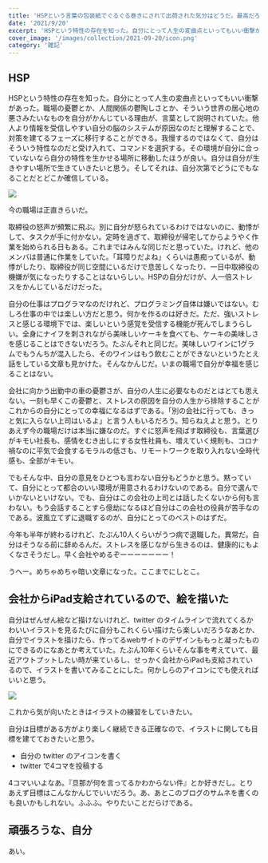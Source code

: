 ```yaml
---
title: 'HSPという言葉の包装紙でぐるぐる巻きにされて出荷された気分はどうだ。最高だろうが'
date: '2021/9/20'
excerpt: 'HSPという特性の存在を知った。自分にとって人生の変曲点といってもいい衝撃があった。職場の憂鬱とか、人間関係の鬱陶しさとか、'
cover_image: '/images/collection/2021-09-20/icon.png'
category: '雑記'
---
```


## HSP
HSPという特性の存在を知った。自分にとって人生の変曲点といってもいい衝撃があった。職場の憂鬱とか、人間関係の鬱陶しさとか、そういう世界の居心地の悪さみたいなものを自分がかんじている理由が、言葉として説明されていた。他人より情報を受信しやすい自分の脳のシステムが原因なのだと理解することで、対策を建てるフェーズに移行することができる。我慢するのではなくて、自分はそういう特性なのだと受け入れて、コマンドを選択する。その環境が自分に合っていないなら自分の特性を生かせる場所に移動したほうが良い。自分は自分が生きやすい場所で生きていきたいと思う。そしてそれは、自分次第でどうにでもなることだとどこか確信している。

<div class="postImgWrapper">
  <a href="https://www.amazon.co.jp/%E3%80%8C%E6%B0%97%E3%81%8C%E3%81%A4%E3%81%8D%E3%81%99%E3%81%8E%E3%81%A6%E7%96%B2%E3%82%8C%E3%82%8B%E3%80%8D%E3%81%8C%E9%A9%9A%E3%81%8F%E3%81%BB%E3%81%A9%E3%81%AA%E3%81%8F%E3%81%AA%E3%82%8B-%E3%80%8C%E7%B9%8A%E7%B4%B0%E3%81%95%E3%82%93%E3%80%8D%E3%81%AE%E6%9C%AC-%E6%AD%A6%E7%94%B0%E5%8F%8B%E7%B4%80-ebook/dp/B07FMS1PN4?__mk_ja_JP=%E3%82%AB%E3%82%BF%E3%82%AB%E3%83%8A&dchild=1&keywords=%E7%B9%8A%E7%B4%B0%E3%81%95%E3%82%93&qid=1632126548&sr=8-1&linkCode=li3&tag=aron7188-22&linkId=1937b99250a50fbc03227617f4eefe1b&language=ja_JP&ref_=as_li_ss_il" target="_blank"><img border="0" src="//ws-fe.amazon-adsystem.com/widgets/q?_encoding=UTF8&ASIN=B07FMS1PN4&Format=_SL250_&ID=AsinImage&MarketPlace=JP&ServiceVersion=20070822&WS=1&tag=aron7188-22&language=ja_JP" ></a><img src="https://ir-jp.amazon-adsystem.com/e/ir?t=aron7188-22&language=ja_JP&l=li3&o=9&a=B07FMS1PN4" width="1" height="1" border="0" alt="" style="border:none !important; margin:0px !important;" />
</div>

今の職場は正直きらいだ。

取締役の怒声が頻繁に飛ぶ。別に自分が怒られているわけではないのに、動悸がして、タスクが手に付かない。定時を過ぎて、取締役が帰宅してからようやく作業を始められる日もある。これまではみんな同じだと思っていた。けれど、他のメンバは普通に作業をしていた。「耳障りだよね」くらいは愚痴っているが、動悸がしたり、取締役が同じ空間にいるだけで息苦しくなったり、一日中取締役の機嫌が気になったりすることはないらしい。HSPの自分だけが、人一倍ストレスをかんじているだけだった。

自分の仕事はプログラマなのだけれど、プログラミング自体は嫌いではない。むしろ仕事の中では楽しい方だと思う。何かを作るのは好きだ。ただ、強いストレスと感じる環境下では、楽しいという感覚を受信する機能が死んでしまうらしい。全身にナイフを刺されながら美味しいケーキを食べても、ケーキの美味しさを感じることはできないだろう。たぶんそれと同じだ。美味しいワインに1グラムでもうんちが混入したら、そのワインはもう飲むことができないというたとえ話をしている文章も見かけた。そんなかんじだ。いまの職場で自分が幸福を感じることはない。

会社に向かう出勤中の車の憂鬱さが、自分の人生に必要なものだとはとても思えない。一刻も早くこの憂鬱と、ストレスの原因を自分の人生から排除することがこれからの自分にとっての幸福になるはずである。「別の会社に行っても、きっと気に入らない上司はいるよ」と言う人もいるだろう。知らねえよと思う。とりあえず今の職場だけは本当に嫌なのだ。すぐに怒声を飛ばす取締役も、言葉選びがキモい社長も、感情をむき出しにする女性社員も、増えていく規則も、コロナ禍なのに平気で会食するモラルの低さも、リモートワークを取り入れない全時代感も、全部がキモい。

でもそんな中、自分の意見をひとつも言わない自分もどうかと思う。黙っていて、自分にとって都合のいい環境が用意されるわけないのである。自分で選んでいかないといけない。でも、自分はこの会社の上司とは話したくないから何も言わない。もう会話することすら億劫になるほど自分はこの会社の役員が苦手なのである。波風立てずに退職するのが、自分にとってのベストのはずだ。

今年も半年が終わるけれど、たぶん10人くらいがうつ病で退職した。異常だ。自分はそうなる前に辞めるんだ。ストレスを感じながら生きるのは、健康的にもよくなさそうだし。早く会社やめるぞーーーーーーー！

うへー。めちゃめちゃ暗い文章になった。ここまでにしとこ。

## 会社からiPad支給されているので、絵を描いた
自分はぜんぜん絵など描けないけれど、twitter のタイムラインで流れてくるかわいいイラストを見るたびに自分もこれくらい描けたら楽しいだろうなあとか、自分でイラストを描けたら、作ってるwebサイトのデザインももっと凝ったものにできるのになあとか考えていた。たぶん10年くらいそんな事を考えていて、最近アウトプットしたい時が来ているし、せっかく会社からiPadも支給されているので、イラストを書いてみることにした。何かしらのアイコンにでも使えればいいと思う。

<div class="postImgWrapper">
<img class="" src="/images/collection/2021-09-20/icon.png">
</div>

これから気が向いたときはイラストの練習をしていきたい。

自分は目標がある方がより楽しく継続できる正確なので、イラストに関しても目標を建てておきたいと思う。

- 自分の twitter のアイコンを書く
- twitter で4コマを投稿する

4コマいいよなあ。『旦那が何を言ってるかわからない件』とか好きだし。とりあえず目標はこんなかんじでいいだろう。あ、あとこのブログのサムネを書くのも良いかもしれない。ふふふ。やりたいことだらけである。

## 頑張ろうな、自分
あい。